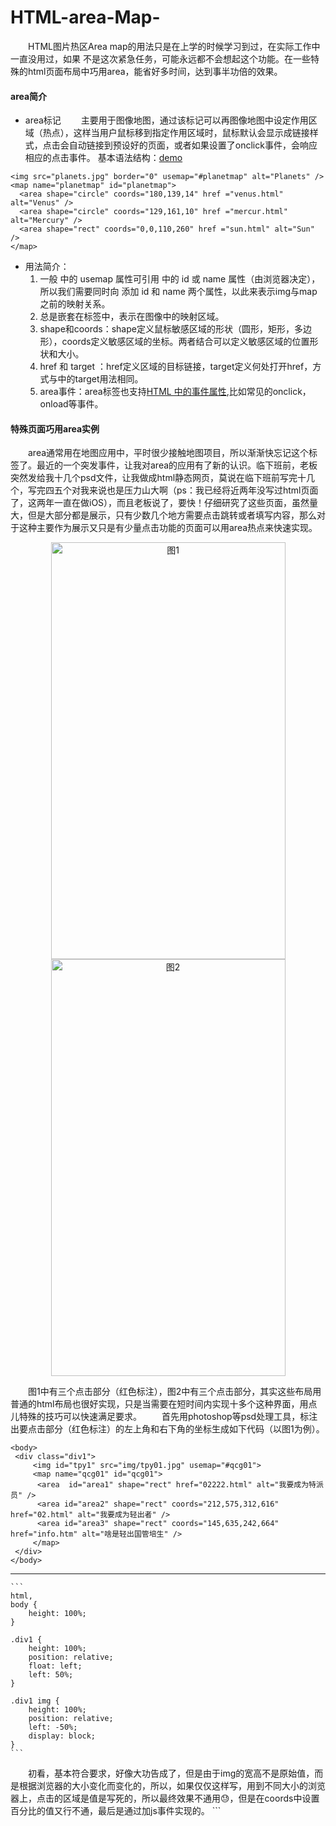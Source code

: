 # HTML-area-Map-

&emsp;&emsp;HTML图片热区Area map的用法只是在上学的时候学习到过，在实际工作中一直没用过，如果 不是这次紧急任务，可能永远都不会想起这个功能。在一些特殊的html页面布局中巧用area，能省好多时间，达到事半功倍的效果。
   <!-- more -->
####  area简介
 - area标记
&emsp;&emsp;主要用于图像地图，通过该标记可以再图像地图中设定作用区域（热点），这样当用户鼠标移到指定作用区域时，鼠标默认会显示成<a></a>链接样式，点击会自动链接到预设好的页面，或者如果设置了onclick事件，会响应相应的点击事件。
    基本语法结构：[demo](http://www.w3school.com.cn/tiy/t.asp?f=html_areamap)
```
<img src="planets.jpg" border="0" usemap="#planetmap" alt="Planets" />
<map name="planetmap" id="planetmap">
  <area shape="circle" coords="180,139,14" href ="venus.html" alt="Venus" />
  <area shape="circle" coords="129,161,10" href ="mercur.html" alt="Mercury" />
  <area shape="rect" coords="0,0,110,260" href ="sun.html" alt="Sun" />
</map>

```
 - 用法简介：
	1. 一般<img> 中的 usemap 属性可引用 <map> 中的 id 或 name 属性（由浏览器决定），所以我们需要同时向 <map> 添加 id 和 name 两个属性，以此来表示img与map之前的映射关系。
	2. <area>总是嵌套在<map>标签中，<area>表示在图像中的映射区域。
	3. shape和coords：shape定义鼠标敏感区域的形状（圆形，矩形，多边形），coords定义敏感区域的坐标。两者结合可以定义敏感区域的位置形状和大小。
	4. href 和 target ：href定义区域的目标链接，target定义何处打开href，方式与<a></a>中的target用法相同。
	5. area事件：area标签也支持[HTML 中的事件属性](http://www.w3school.com.cn/tags/tag_area.asp),比如常见的onclick，onload等事件。
	
  
####  特殊页面巧用area实例
&emsp;&emsp;area通常用在地图应用中，平时很少接触地图项目，所以渐渐快忘记这个标签了。最近的一个突发事件，让我对area的应用有了新的认识。临下班前，老板突然发给我十几个psd文件，让我做成html静态网页，莫说在临下班前写完十几个，写完四五个对我来说也是压力山大啊（ps：我已经将近两年没写过html页面了，这两年一直在做iOS），而且老板说了，要快！仔细研究了这些页面，虽然量大，但是大部分都是展示，只有少数几个地方需要点击跳转或者填写内容，那么对于这种主要作为展示又只是有少量点击功能的页面可以用area热点来快速实现。
   <div align=center><img src="http://7xrmmr.com1.z0.glb.clouddn.com/tomys/%E7%89%B9%E6%B4%BE%E5%91%98%E8%AF%8101%E6%97%A0top.jpg" width="375" height="667" alt="图1"/></div>
   <div align=center><img src="http://7xrmmr.com1.z0.glb.clouddn.com/tomys/%E7%89%B9%E6%B4%BE%E5%91%98%E8%AF%8105_.jpg" width="375" height="667" alt="图2"/></div>

   &emsp;&emsp;图1中有三个点击部分（红色标注），图2中有三个点击部分，其实这些布局用普通的html布局也很好实现，只是当需要在短时间内实现十多个这种界面，用点儿特殊的技巧可以快速满足要求。
   &emsp;&emsp;首先用photoshop等psd处理工具，标注出要点击部分（红色标注）的左上角和右下角的坐标生成如下代码（以图1为例）。
   ```
<body>
	<div class="div1">
		<img id="tpy1" src="img/tpy01.jpg" usemap="#qcg01">
		<map name="qcg01" id="qcg01">
 		 <area  id="area1" shape="rect" href="02222.html" alt="我要成为特派员" />
		 <area id="area2" shape="rect" coords="212,575,312,616" href="02.html" alt="我要成为轻出者" />
		 <area id="area3" shape="rect" coords="145,635,242,664" href="info.htm" alt="啥是轻出国管培生" />
		</map>
	</div>
</body>
   ```
   ------
   
    ```
	html,
	body {
		height: 100%;
	}

	.div1 {
		height: 100%;
		position: relative;
		float: left;
		left: 50%;
	}

	.div1 img {
		height: 100%;
		position: relative;
		left: -50%;
		display: block;
	}   		
    ```
    
 &emsp;&emsp;初看，基本符合要求，好像大功告成了，但是由于img的宽高不是原始值，而是根据浏览器的大小变化而变化的，所以，如果仅仅这样写，用到不同大小的浏览器上，点击的区域是值是写死的，所以最终效果不通用😓，但是在coords中设置百分比的值又行不通，最后是通过加js事件实现的。
    ```
	<script type="text/javascript" charset="utf-8">
		window.onload = function() {
		var img = document.getElementById("tpy1");
		var widthStr = img.width;
		var heightStr = img.height;
		
		var map1 = document.getElementById("area1");
		var map1X1 = parseInt(0.1613 * widthStr);
		var map1Y1 = parseInt(0.8643 * heightStr);
		var map1X2 = parseInt(0.4253 * widthStr);
		var map1Y2 = parseInt(0.913 * heightStr);
		var map1Coords=map1X1+","+map1Y1+","+map1X2+","+map1Y2;
		map1.coords=map1Coords;
		
		var map2 = document.getElementById("area2");
		var map2X1 = parseInt(0.5693 * widthStr);
		var map2Y1 = parseInt(0.8666 * heightStr);
		var map2X2 = parseInt(0.8253 * widthStr);
		var map2Y2 = parseInt(0.9168 * heightStr);
		var map2Coords=map2X1+","+map2Y1+","+map2X2+","+map2Y2;
		map2.coords=map2Coords;
		
		var map3 = document.getElementById("area3");
		var map3X1 = parseInt(0.3866 * widthStr);
		var map3Y1 = parseInt(0.9520 * heightStr);
		var map3X2 = parseInt(0.6453 * widthStr);
		var map3Y2 = parseInt(0.9835 * heightStr);
		var map3Coords=map3X1+","+map3Y1+","+map3X2+","+map3Y2;
		map3.coords=map3Coords;
		
	}
	</script>
    ```
   
   [完整demo](https://github.com/lovelytomy/HTML-area-Map)
####  总结
&emsp;&emsp;正常情况下不推荐这种做法，因为整个图片加载，很费流量。这种做法只是在时间紧，任务重，对加载速度要求不高的情况下一种取巧的办法。
   

   
